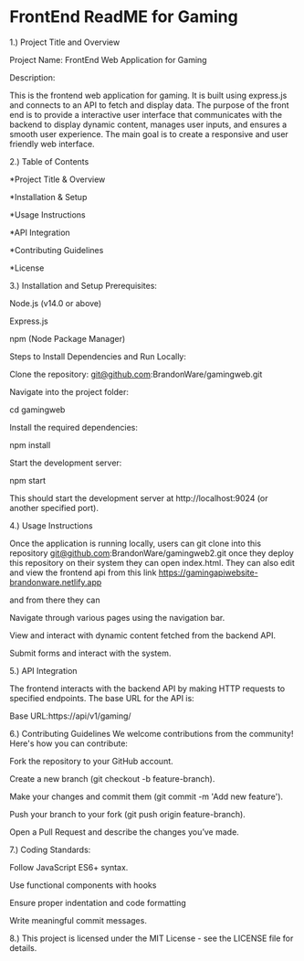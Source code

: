 # FrontEnd ReadME for Gaming

1.) Project Title and Overview

Project Name:
FrontEnd Web Application for Gaming

Description:

This is the frontend web application for gaming. It is built using express.js and connects to an API to fetch and display data. The purpose of the front end is to provide a interactive user interface that communicates with the backend to display dynamic content, manages user inputs, and ensures a smooth user experience. The main goal is to create a responsive and user friendly web interface.

2.) Table of Contents

*Project Title & Overview

*Installation & Setup

*Usage Instructions

*API Integration

*Contributing Guidelines

*License

3.) Installation and Setup
Prerequisites:

Node.js (v14.0 or above)

Express.js

npm (Node Package Manager)

Steps to Install Dependencies and Run Locally:

Clone the repository: git@github.com:BrandonWare/gamingweb.git

Navigate into the project folder:

cd gamingweb

Install the required dependencies:

npm install

Start the development server:

npm start

This should start the development server at http://localhost:9024 (or another specified port).

 4.) Usage Instructions

Once the application is running locally, users can git clone into this repository git@github.com:BrandonWare/gamingweb2.git
once they deploy this repository on their system they can open index.html. They can also edit and view the frontend api from this link 
https://gamingapiwebsite-brandonware.netlify.app

and from there they can

Navigate through various pages using the navigation bar.

View and interact with dynamic content fetched from the backend API.

Submit forms and interact with the system.

5.) API Integration

The frontend interacts with the backend API by making HTTP requests to specified endpoints. The base URL for the API is:

Base URL:https://api/v1/gaming/

6.) Contributing Guidelines
We welcome contributions from the community! Here's how you can contribute:

Fork the repository to your GitHub account.

Create a new branch (git checkout -b feature-branch).

Make your changes and commit them (git commit -m 'Add new feature').

Push your branch to your fork (git push origin feature-branch).

Open a Pull Request and describe the changes you’ve made.

7.) Coding Standards:

Follow JavaScript ES6+ syntax.

Use functional components with hooks 

Ensure proper indentation and code formatting 

Write meaningful commit messages.

8.) This project is licensed under the MIT License - see the LICENSE file for details.




